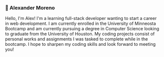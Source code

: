 ### 🌌 Alexander Moreno 

Hello, I'm Alex! I'm a learning full-stack developer wanting to start a career in web development. I am currently enrolled in the University of Minneosta Bootcamp and am currently pursuing a degree in Computer Science looking to graduate from the University of Houston. My coding projects consist of personal works and assignments I was tasked to complete while in the bootcamp. I hope to sharpen my coding skills and look forward to meeting you! 
